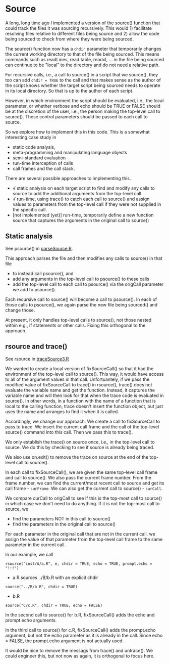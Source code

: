 # Source

A long, long time ago I implemented a version of the source() function
that could track the files it was sourcing recursively.
This would 1) facilitate resolving files relative to different files being source
and 2) allow the code being sourced to check from where they were being sourced.

The source()  function now has a `chdir` parameter that temporarily changes
the current working directory to that of the file being sourced.
This means commands such as readLines, read.table, readxl, ...
in the file being sourced can continue to be "local" to the
directory and do not need a relative path.

For recursive calls, i.e., a call to source() in a script that we source(),
they too can add `chdir = TRUE` to the call and that makes sense as the author
of the script knows whether the target script being sourced needs to operate in its
local directory.  So that is up to the author of each script.

However, in which environment the script should be evaluated, i.e., the local parameter, 
or whether verbose and echo should be TRUE or FALSE should be at the discretion
of the user, i.e., the person making the top-level call to source().
These control parameters should be passed to each call to source.

So we explore how to implement this in this code.
This is a somewhat interesting case study in 
+ static code analysis,
+ meta-programming and manipulating language objects
+ semi-standard evaluation
+ run-time interception of calls
+ call frames and the call stack.

There are several possible approaches to implementing this.

+ √ static analysis on each target script to find and modify any calls to source to add the additional
  arguments from the top-level call.
+ √ run-time, using trace() to catch each call to source() and assign values to 
  parameters from the top-level call if they were not supplied in the specific call.
+ [not implemented (yet)] run-time, temporarily define a new function source that captures the arguments
  in the original call to source() 

## Static analysis

See psource() in [parseSource.R](R/parseSource.R).

This approach parses the file and then modifies any calls to source()
in that file 
+ to instead call psource(), and 
+ add any arguments in the top-level call to psource() to these calls
+ add the top-level call to each call to psource() via the origCall parameter we add to psource().

Each recursive call to source() will become a call to psource().
In each of those calls to psource(), we again parse the new file being sourced()
and change those.


At present, it only handles top-level calls to source(), not those nested within
e.g., if statements or other calls. Fixing this orthogonal to the approach.


## rsource and trace()

See rsource in [traceSource3.R](R/traceSource.R)

We wanted to create a local version of fixSourceCall() so that it had
the environment of the top-level call to source(). This way, it would
have access to all of the argument values in that call.
Unfortuantely, if we pass the modified value of fixSourceCall
to trace() in rsource(), trace() does not evaluate the variable name and get the function.
Instead, it captures the variable name and will then look for that
when the trace code is evaluated in source().
In other words, in a function with the name of a function that is local 
to the calling function, trace doesn't insert the function object, but just uses the name
and arranges to find it when it is called. 

Accordingly, we change our approach.
We create a call to fixSourceCall to pass to trace.
We  insert the current call frame and the call  of the top-level source() command
into this call. Then we pass this to trace().

We only establish the trace() on source once, i.e., in the top-level call to source.
We do this by checking to see if source is already being traced.

We also use on.exit() to remove the trace on source at the end of the top-level call to source().

In each call to fixSourceCall(), we are given the same top-level call frame
and call to source().  We also pass the current frame number.
From the frame number, we can find the current/most recent call to source
and get its call frame  - `curFrame`.
We can also get the current call to source() - `curCall`.

We compare curCall to origCall to see if this is the top-most call to source() in which
case we don't need to do anything.
If it is not the top-most call to source, we 
+ find the parameters NOT in this call to source()
+ find the parameters in the original call to source()

For each parameter in the original call that are not in the current call,
we assign the value of that parameter from the top-level call frame 
to the same parameter in the current call.


In our example,  we call
```
rsource("inst/A/a.R", e, chdir = TRUE, echo = TRUE, prompt.echo = "!!!")
```

+ a.R sources ../B/b.R with an explicit chdir
```
source("../B/b.R", chdir = TRUE)
```
+ b.R 
```
source("C/c.R", chdir = TRUE, echo = FALSE)
```

In the second call to source() for b.R, fixSourceCall()
adds the echo and prompt.echo arguments.

In the third call to source() for c.R, fixSourceCall() 
adds the prompt.echo argument, but not the echo parameter as it is already in the call.
Since echo = FALSE, the prompt.echo argument is not actually used.


It would be nice to remove the messags from trace() and untrace().
We could engineer this, but not now as again, it is orthogonal to focus here.







